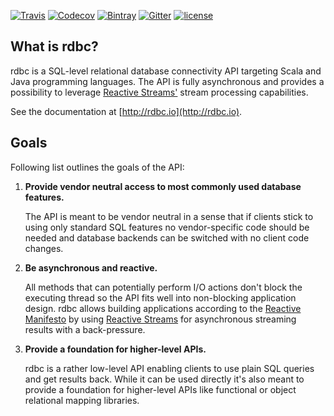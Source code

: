 [![Travis](https://img.shields.io/travis/rdbc-io/rdbc/master.svg?style=flat-square)](https://travis-ci.org/rdbc-io/rdbc/branches)
[![Codecov](https://img.shields.io/codecov/c/github/rdbc-io/rdbc.svg?style=flat-square)](https://codecov.io/gh/rdbc-io/rdbc/branch/master)
[![Bintray](https://img.shields.io/bintray/v/rdbc/maven/rdbc-api-scala.svg?style=flat-square)](https://bintray.com/rdbc/maven/rdbc-api-scala)
[![Gitter](https://img.shields.io/gitter/room/rdbc-io/rdbc.svg?style=flat-square)](https://gitter.im/rdbc-io/rdbc)
[![license](https://img.shields.io/github/license/rdbc-io/rdbc.svg?style=flat-square)](https://github.com/rdbc-io/rdbc/blob/master/LICENSE)
## What is rdbc?

rdbc is a SQL-level relational database connectivity API targeting Scala and 
Java programming languages. The API is fully asynchronous and provides
a possibility to leverage [Reactive Streams'](http://www.reactive-streams.org/)
stream processing capabilities.

See the documentation at [http://rdbc.io](http://rdbc.io).

## Goals

Following list outlines the goals of the API:

1. **Provide vendor neutral access to most commonly used database features.**

    The API is meant to be vendor neutral in a sense that if clients stick
    to using only standard SQL features no vendor-specific code should be needed
    and database backends can be switched with no client code changes.

2. **Be asynchronous and reactive.**

    All methods that can potentially perform I/O actions don't block the executing
    thread so the API fits well into non-blocking application design. rdbc
    allows building applications according to the [Reactive Manifesto](http://www.reactivemanifesto.org/)
    by using [Reactive Streams](http://www.reactive-streams.org/) for asynchronous
    streaming results with a back-pressure.
   
3. **Provide a foundation for higher-level APIs.**

    rdbc is a rather low-level API enabling clients to use plain SQL queries
    and get results back. While it can be used directly it's also meant to 
    provide a foundation for higher-level APIs like functional or object
    relational mapping libraries.
